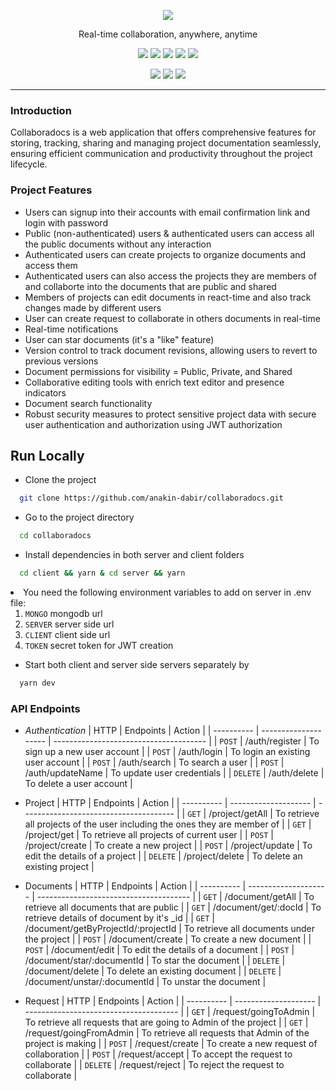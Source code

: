 <p align="center">
  <img src="https://anakin-dabir.github.io/public/collabs.png" />
</p>
<p align="center">Real-time collaboration, anywhere, anytime</p>
<p align="center">
<img src="https://img.shields.io/badge/react-v18.2-teal" />
<img src="https://img.shields.io/badge/redux-v5.0.1-purple" />
<img src="https://img.shields.io/badge/express-v4.18.2-blue" />
<img src="https://img.shields.io/badge/mongoose-v8.1.2-darkgreen" />
<img src="https://img.shields.io/badge/socket.io-v4.7.4-white" />
</p>
<p align="center">
<img src="https://img.shields.io/badge/@mui/material-v5.15.7-darkblue" />
<img src="https://img.shields.io/badge/@tiptap/react-v2.2.4-orange" />
<img src="https://img.shields.io/badge/tailwindcss-v3.4.1-cadetblue" />

</p>

<hr />

### Introduction

Collaboradocs is a web application that offers comprehensive features for storing, tracking, sharing and managing project documentation seamlessly, ensuring efficient communication and productivity throughout the project lifecycle.

### Project Features

- Users can signup into their accounts with email confirmation link and login with password
- Public (non-authenticated) users & authenticated users can access all the public documents without any interaction
- Authenticated users can create projects to organize documents and access them
- Authenticated users can also access the projects they are members of and collaborte into the documents that are public and shared
- Members of projects can edit documents in react-time and also track changes made by different users
- User can create request to collaborate in others documents in real-time
- Real-time notifications
- User can star documents (it's a "like" feature)
- Version control to track document revisions, allowing users to revert to previous versions
- Document permissions for visibility = Public, Private, and Shared
- Collaborative editing tools with enrich text editor and presence indicators
- Document search functionality
- Robust security measures to protect sensitive project data with secure user authentication and authorization using JWT authorization

## Run Locally

- Clone the project

```bash
  git clone https://github.com/anakin-dabir/collaboradocs.git
```

- Go to the project directory

```bash
  cd collaboradocs
```

- Install dependencies in both server and client folders

```bash
  cd client && yarn & cd server && yarn
```

<li>You need the following environment variables to add on server in .env file:
<ol>
<li>
<code>MONGO</code> mongodb url</li>
<li>
<code>SERVER</code> server side url</li>
<li>
<code>CLIENT</code> client side url</li>
<li>
<code>TOKEN</code> secret token for JWT creation</li>
</ol>
</li>

- Start both client and server side servers separately by

```bash
  yarn dev
```

### API Endpoints

- _Authentication_
  | HTTP | Endpoints | Action |
  | ---------- | -------------------- | -------------------------------------- |
  | `POST` | /auth/register | To sign up a new user account |
  | `POST` | /auth/login | To login an existing user account |
  | `POST` | /auth/search | To search a user |
  | `POST` | /auth/updateName | To update user credentials |
  | `DELETE` | /auth/delete | To delete a user account |

- Project
  | HTTP | Endpoints | Action |
  | ---------- | -------------------- | -------------------------------------- |
  | `GET` | /project/getAll | To retrieve all projects of the user including the ones they are member of |
  | `GET` | /project/get | To retrieve all projects of current user |
  | `POST` | /project/create | To create a new project |
  | `POST` | /project/update | To edit the details of a project |
  | `DELETE` | /project/delete | To delete an existing project |

- Documents
  | HTTP | Endpoints | Action |
  | ---------- | -------------------- | -------------------------------------- |
  | `GET` | /document/getAll | To retrieve all documents that are public |
  | `GET` | /document/get/:docId | To retrieve details of document by it's \_id |
  | `GET` | /document/getByProjectId/:projectId | To retrieve all documents under the project |
  | `POST` | /document/create | To create a new document |
  | `POST` | /document/edit | To edit the details of a document |
  | `POST` | /document/star/:documentId | To star the document |
  | `DELETE` | /document/delete | To delete an existing document |
  | `DELETE` | /document/unstar/:documentId | To unstar the document |

- Request
  | HTTP | Endpoints | Action |
  | ---------- | -------------------- | -------------------------------------- |
  | `GET` | /request/goingToAdmin | To retrieve all requests that are going to Admin of the project |
  | `GET` | /request/goingFromAdmin | To retrieve all requests that Admin of the project is making |
  | `POST` | /request/create | To create a new request of collaboration |
  | `POST` | /request/accept | To accept the request to collaborate |
  | `DELETE` | /request/reject | To reject the request to collaborate |
